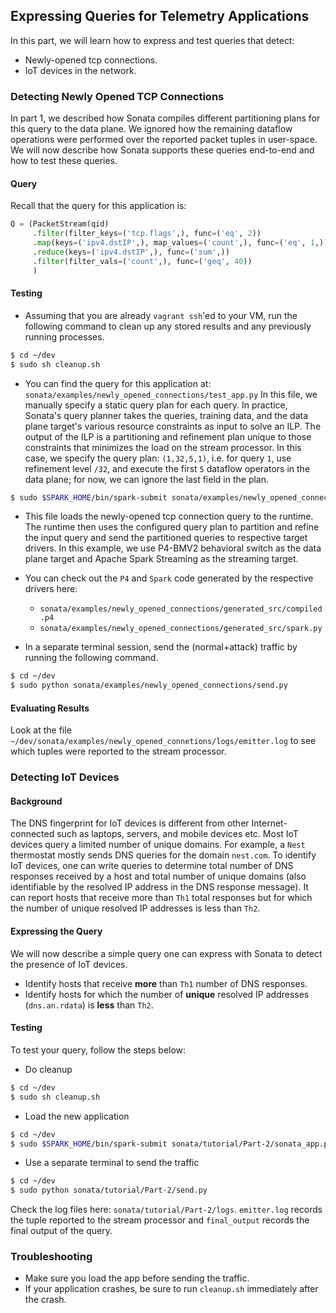 ## Expressing Queries for Telemetry Applications 

In this part, we will learn how to express and test queries that detect:
* Newly-opened tcp connections. 
* IoT devices in the network. 

### Detecting Newly Opened TCP Connections
In part 1, we described how Sonata compiles different partitioning plans for this
query to the data plane. We ignored how the remaining dataflow operations were 
performed over the reported packet tuples in user-space. We will now describe how Sonata supports these
queries end-to-end and how to test these queries. 

#### Query
Recall that the query for this application is:
```python
Q = (PacketStream(qid)
     .filter(filter_keys=('tcp.flags',), func=('eq', 2))
     .map(keys=('ipv4.dstIP',), map_values=('count',), func=('eq', 1,))
     .reduce(keys=('ipv4.dstIP',), func=('sum',))
     .filter(filter_vals=('count',), func=('geq', 40))
     )
```

#### Testing
* Assuming that you are already `vagrant ssh`'ed to your VM, run the following command 
to clean up any stored results and any previously running processes.

```bash
$ cd ~/dev
$ sudo sh cleanup.sh
```

* You can find the query for this application at: 
`sonata/examples/newly_opened_connections/test_app.py`
  In this file, we manually specify a static query plan for each query. In practice, 
  Sonata's query planner takes the queries, training data, and the data plane target's various resource 
  constraints as input to solve an ILP.  The output of the ILP is a partitioning and refinement plan unique
  to those constraints that minimizes the load on the stream processor.
  In this case, we specify the query plan: `(1,32,5,1)`, i.e. for query `1`, use refinement level `/32`,
   and execute the first `5` dataflow operators in the data plane; for now, we can ignore the last field in the plan.

```bash
$ sudo $SPARK_HOME/bin/spark-submit sonata/examples/newly_opened_connections/test_app.py
```

* This file loads the newly-opened tcp connection query to the
runtime. The runtime then uses the configured query plan to partition and refine the 
input query and send the partitioned queries to respective target drivers. In this 
example, we use P4-BMV2 behavioral switch as the data plane target and Apache Spark 
Streaming as the streaming target. 

* You can check out the `P4` and `Spark` code generated by the respective drivers here:
    * `sonata/examples/newly_opened_connections/generated_src/compiled.p4`
    * `sonata/examples/newly_opened_connections/generated_src/spark.py`

* In a separate terminal session, send the (normal+attack) traffic by running 
the following command.
```bash
$ cd ~/dev	
$ sudo python sonata/examples/newly_opened_connections/send.py
```

#### Evaluating Results
Look at the file `~/dev/sonata/examples/newly_opened_connetions/logs/emitter.log` to see which tuples were reported to
the stream processor.


### Detecting IoT Devices

#### Background
The DNS fingerprint for IoT devices is different from other 
Internet-connected such as laptops, servers, and mobile devices etc.
Most IoT devices query a limited number of unique domains. For example,
a `Nest` thermostat mostly sends DNS queries for the domain `nest.com`.
To identify IoT devices, one can write queries to determine total
number of DNS responses received by a host and total number of unique
domains (also identifiable by the resolved IP address in the DNS 
response message). It can report hosts that receive more than `Th1`
total responses but for which the number of unique resolved IP addresses
is less than `Th2`.

#### Expressing the Query
We will now describe a simple query one can express with Sonata to detect the presence of
IoT devices. 
* Identify hosts that receive **more** than `Th1` number of DNS responses.
* Identify hosts for which the number of **unique** resolved IP addresses (`dns.an.rdata`)
 is **less** than `Th2`.

#### Testing
To test your query, follow the steps below:
* Do cleanup
````bash
$ cd ~/dev
$ sudo sh cleanup.sh
````

* Load the new application
````bash
$ cd ~/dev
$ sudo $SPARK_HOME/bin/spark-submit sonata/tutorial/Part-2/sonata_app.py
````

* Use a separate terminal to send the traffic
````bash
$ cd ~/dev	
$ sudo python sonata/tutorial/Part-2/send.py
````
 
Check the log files here: `sonata/tutorial/Part-2/logs`. `emitter.log` records the 
tuple reported to the stream processor and `final_output` records the final output 
of the query.

### Troubleshooting
* Make sure you load the app before sending the traffic.
* If your application crashes, be sure to run `cleanup.sh` immediately after the crash.
